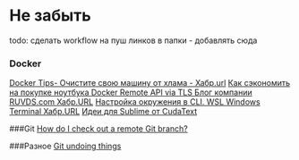 # Не забыть

todo: сделать workflow на пуш линков в папки - добавлять сюда

### Docker

[Docker Tips- Очистите свою машину от хлама - Хабр.url](https://habr.com/ru/post/486200/) 
[Как сэкономить на покупке ноутбука Docker Remote API via TLS Блог компании RUVDS.com Хабр.URL](https://habr.com/ru/company/ruvds/blog/524424/) 
[Настройка окружения в CLI. WSL Windows Terminal Хабр.URL](https://habr.com/ru/post/481746/) 
[Идеи для Sublime от CudaText](https://habr.com/ru/post/427751/)

###Git
[How do I check out a remote Git branch?](https://stackoverflow.com/questions/1783405/how-do-i-check-out-a-remote-git-branch)

###Разное
[Git undoing things](https://git-scm.com/book/en/v2/Git-Basics-Undoing-Things)
